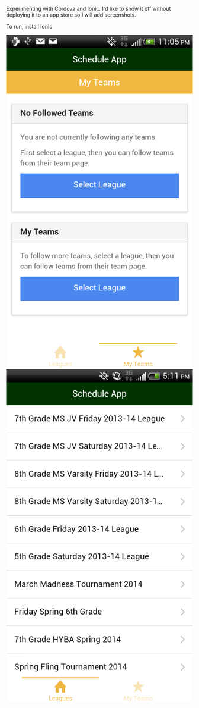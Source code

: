 Experimenting with Cordova and Ionic. I'd like to show it off without deploying it to an app store so I will add screenshots.

To run, install Ionic

![Image 1](Screenshot_2014-09-03-23-05-01.png)
![Image 2](Screenshot_2014-09-16-17-11-52.png)

